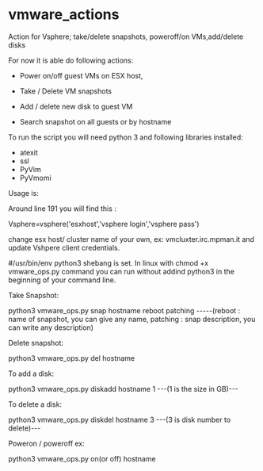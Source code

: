 # vmware_actions
Action for Vsphere; take/delete snapshots, poweroff/on VMs,add/delete disks

For now it is able do following actions:

- Power on/off guest VMs on ESX host,

- Take / Delete VM snapshots

- Add / delete new disk to guest VM

- Search snapshot on all guests or by hostname

To run the script you will need python 3 and following libraries installed:

 * atexit
 * ssl
 * PyVim
 * PyVmomi 


Usage is: 

Around line 191 you will find this :

Vsphere=vsphere('esxhost','vsphere login','vsphere pass')

change esx host/ cluster name of your own, ex: vmcluxter.irc.mpman.it and  update Vshpere client credentials.

#/usr/bin/env python3 shebang is set. In linux with chmod +x vmware_ops.py command you can run without addind python3 in the beginning of your command line.

Take Snapshot: 

python3 vmware_ops.py snap hostname reboot patching -----(reboot : name of snapshot, you can give any name, patching : snap description, you can write any description)

Delete snapshot:
 
python3 vmware_ops.py del hostname

To add a disk:

python3 vmware_ops.py diskadd hostname 1 ---(1 is the size in GB)---

To delete a disk: 

python3 vmware_ops.py diskdel hostname 3 ---(3 is disk number to delete)---

Poweron / poweroff ex: 

python3 vmware_ops.py on(or off) hostname
